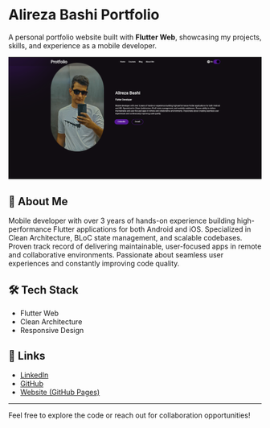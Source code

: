 # Alireza Bashi Portfolio

A personal portfolio website built with **Flutter Web**, showcasing my projects, skills, and experience as a mobile developer.

![Screenshot](https://github.com/alirezabashi98/portfolio_flutter_web/blob/main/Screenshot%202025-05-31%20102055.png)

## 🚀 About Me


Mobile developer with over 3 years of hands-on experience building high-performance Flutter applications for both Android and iOS. Specialized in Clean Architecture, BLoC state management, and scalable codebases. Proven track record of delivering maintainable, user-focused apps in remote and collaborative environments. Passionate about seamless user experiences and constantly improving code quality.
## 🛠️ Tech Stack

- Flutter Web
- Clean Architecture
- Responsive Design

## 🔗 Links

- [LinkedIn](https://www.linkedin.com/in/alirezabashi98/)
- [GitHub](https://github.com/alirezabashi98)
- [Website (GitHub Pages)](https://alirezabashi98.github.io/portfolio)

---

Feel free to explore the code or reach out for collaboration opportunities!
